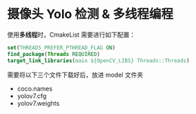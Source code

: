 # 摄像头 Yolo 检测 & 多线程编程

使用**多线程**时，CmakeList 需要进行如下配置：

```cmake
set(THREADS_PREFER_PTHREAD_FLAG ON)
find_package(Threads REQUIRED)
target_link_libraries(main ${OpenCV_LIBS} Threads::Threads)
```



需要将以下三个文件下载好后，放进 model 文件夹

- coco.names
- yolov7.cfg
- yolov7.weights



